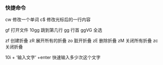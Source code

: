 ### 快捷命令

cw   修改一个单词
c$   修改光标后的一行内容

gf   打开文件
10gg 跳到第几行
gg   行首
ggVG  全选


zf   创建折叠
zR   展开所有的折叠
zo   脏开折叠
zE   删除折叠
zM   关闭所有折叠
zc   关闭折叠

10i + ‘输入文字’ +enter  快速输入多少次这个文字


